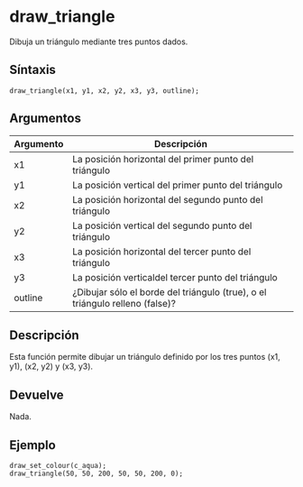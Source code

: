 # draw_triangle

Dibuja un triángulo mediante tres puntos dados.

## Síntaxis

  
```gml  
draw_triangle(x1, y1, x2, y2, x3, y3, outline);  
```  

## Argumentos

Argumento|Descripción|  
---|---|  
x1|La posición horizontal del primer punto del triángulo|  
y1|La posición vertical del primer punto del triángulo|  
x2|La posición horizontal del segundo punto del triángulo|  
y2|La posición vertical del segundo punto del triángulo|  
x3|La posición horizontal del tercer punto del triángulo|  
y3|La posición verticaldel tercer punto del triángulo|  
outline|¿Dibujar sólo el borde del triángulo (true), o el triángulo relleno (false)?|  

## Descripción

Esta función permite dibujar un triángulo definido por los tres puntos (x1, y1), (x2, y2) y (x3, y3).

## Devuelve

Nada.

## Ejemplo

  
```gml  
draw_set_colour(c_aqua);  
draw_triangle(50, 50, 200, 50, 50, 200, 0);  
```